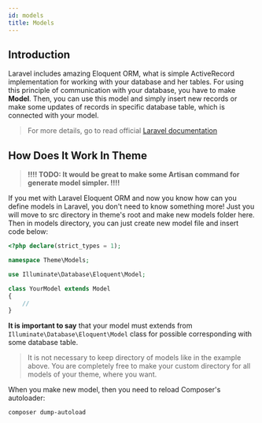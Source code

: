 ```yaml
---
id: models
title: Models
---
```


## Introduction

Laravel includes amazing Eloquent ORM, what is simple ActiveRecord implementation for working with your database and her
tables. For using this principle of communication with your database, you have to make **Model**. Then, you can use this model and 
simply insert new records or make some updates of records in specific database table, which is connected with your model.

> For more details, go to read official [Laravel documentation](https://laravel.com/docs/5.8/eloquent)

## How Does It Work In Theme

> **!!!! TODO: It would be great to make some Artisan command for generate model simpler. !!!!**

If you met with Laravel Eloquent ORM and now you know how can you define models in Laravel, you don't need to know something more! Just you will 
move to src directory in theme's root and make new models folder here. Then in models directory, you can just create new model file and 
insert code below:
```php
<?php declare(strict_types = 1);

namespace Theme\Models;

use Illuminate\Database\Eloquent\Model;

class YourModel extends Model
{
    //
}
```
**It is important to say** that your model must extends from `Illuminate\Database\Eloquent\Model` class for possible corresponding with some database 
table.

> It is not necessary to keep directory of models like in the example above. You are completely free to make your custom directory for all models of your theme, 
where you want.

When you make new model, then you need to reload Composer's autoloader:
```text 
composer dump-autoload
```